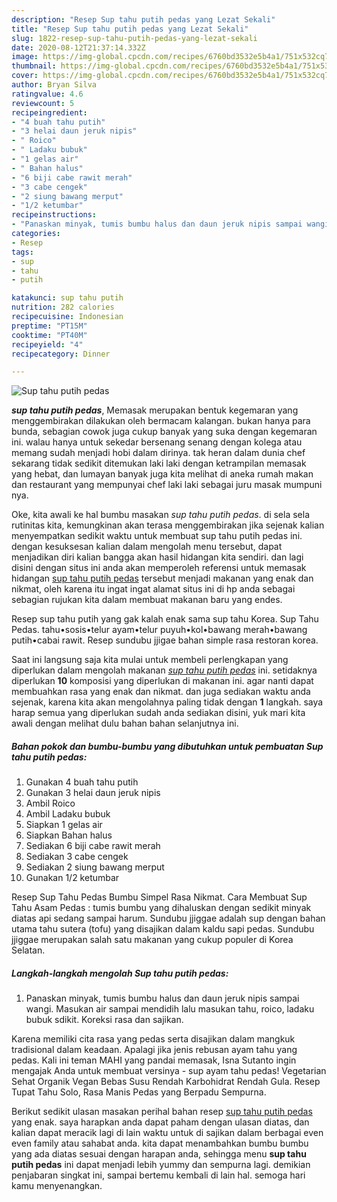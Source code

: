 ```yaml
---
description: "Resep Sup tahu putih pedas yang Lezat Sekali"
title: "Resep Sup tahu putih pedas yang Lezat Sekali"
slug: 1822-resep-sup-tahu-putih-pedas-yang-lezat-sekali
date: 2020-08-12T21:37:14.332Z
image: https://img-global.cpcdn.com/recipes/6760bd3532e5b4a1/751x532cq70/sup-tahu-putih-pedas-foto-resep-utama.jpg
thumbnail: https://img-global.cpcdn.com/recipes/6760bd3532e5b4a1/751x532cq70/sup-tahu-putih-pedas-foto-resep-utama.jpg
cover: https://img-global.cpcdn.com/recipes/6760bd3532e5b4a1/751x532cq70/sup-tahu-putih-pedas-foto-resep-utama.jpg
author: Bryan Silva
ratingvalue: 4.6
reviewcount: 5
recipeingredient:
- "4 buah tahu putih"
- "3 helai daun jeruk nipis"
- " Roico"
- " Ladaku bubuk"
- "1 gelas air"
- " Bahan halus"
- "6 biji cabe rawit merah"
- "3 cabe cengek"
- "2 siung bawang merput"
- "1/2 ketumbar"
recipeinstructions:
- "Panaskan minyak, tumis bumbu halus dan daun jeruk nipis sampai wangi. Masukan air sampai mendidih lalu masukan tahu, roico, ladaku bubuk sdikit. Koreksi rasa dan sajikan."
categories:
- Resep
tags:
- sup
- tahu
- putih

katakunci: sup tahu putih 
nutrition: 282 calories
recipecuisine: Indonesian
preptime: "PT15M"
cooktime: "PT40M"
recipeyield: "4"
recipecategory: Dinner

---
```



![Sup tahu putih pedas](https://img-global.cpcdn.com/recipes/6760bd3532e5b4a1/751x532cq70/sup-tahu-putih-pedas-foto-resep-utama.jpg)

<b><i>sup tahu putih pedas</i></b>, Memasak merupakan bentuk kegemaran yang menggembirakan dilakukan oleh bermacam kalangan. bukan hanya para bunda, sebagian cowok juga cukup banyak yang suka dengan kegemaran ini. walau hanya untuk sekedar bersenang senang dengan kolega atau memang sudah menjadi hobi dalam dirinya. tak heran dalam dunia chef sekarang tidak sedikit ditemukan laki laki dengan ketrampilan memasak yang hebat, dan lumayan banyak juga kita melihat di aneka rumah makan dan restaurant yang mempunyai chef laki laki sebagai juru masak mumpuni nya.

Oke, kita awali ke hal bumbu masakan <i>sup tahu putih pedas</i>. di sela sela rutinitas kita, kemungkinan akan terasa menggembirakan jika sejenak kalian menyempatkan sedikit waktu untuk membuat sup tahu putih pedas ini. dengan kesuksesan kalian dalam mengolah menu tersebut, dapat menjadikan diri kalian bangga akan hasil hidangan kita sendiri. dan lagi disini dengan situs ini anda akan memperoleh referensi untuk memasak hidangan <u>sup tahu putih pedas</u> tersebut menjadi makanan yang enak dan nikmat, oleh karena itu ingat ingat alamat situs ini di hp anda sebagai sebagian rujukan kita dalam membuat makanan baru yang endes.

Resep sup tahu putih yang gak kalah enak sama sup tahu Korea. Sup Tahu Pedas. tahu•sosis•telur ayam•telur puyuh•kol•bawang merah•bawang putih•cabai rawit. Resep sundubu jjigae bahan simple rasa restoran korea.


Saat ini langsung saja kita mulai untuk membeli perlengkapan yang diperlukan dalam mengolah makanan <u><i>sup tahu putih pedas</i></u> ini. setidaknya diperlukan <b>10</b> komposisi yang diperlukan di makanan ini. agar nanti dapat membuahkan rasa yang enak dan nikmat. dan juga sediakan waktu anda sejenak, karena kita akan mengolahnya paling tidak dengan <b>1</b> langkah. saya harap semua yang diperlukan sudah anda sediakan disini, yuk mari kita awali dengan melihat dulu bahan bahan selanjutnya ini.

<!--inarticleads1-->

##### Bahan pokok dan bumbu-bumbu yang dibutuhkan untuk pembuatan Sup tahu putih pedas:

1. Gunakan 4 buah tahu putih
1. Gunakan 3 helai daun jeruk nipis
1. Ambil  Roico
1. Ambil  Ladaku bubuk
1. Siapkan 1 gelas air
1. Siapkan  Bahan halus
1. Sediakan 6 biji cabe rawit merah
1. Sediakan 3 cabe cengek
1. Sediakan 2 siung bawang merput
1. Gunakan 1/2 ketumbar


Resep Sup Tahu Pedas Bumbu Simpel Rasa Nikmat. Cara Membuat Sup Tahu Asam Pedas : tumis bumbu yang dihaluskan dengan sedikit minyak diatas api sedang sampai harum. Sundubu jjiggae adalah sup dengan bahan utama tahu sutera (tofu) yang disajikan dalam kaldu sapi pedas. Sundubu jjiggae merupakan salah satu makanan yang cukup populer di Korea Selatan. 

<!--inarticleads2-->

##### Langkah-langkah mengolah Sup tahu putih pedas:

1. Panaskan minyak, tumis bumbu halus dan daun jeruk nipis sampai wangi. Masukan air sampai mendidih lalu masukan tahu, roico, ladaku bubuk sdikit. Koreksi rasa dan sajikan.


Karena memiliki cita rasa yang pedas serta disajikan dalam mangkuk tradisional dalam keadaan. Apalagi jika jenis rebusan ayam tahu yang pedas. Kali ini teman MAHI yang pandai memasak, Isna Sutanto ingin mengajak Anda untuk membuat versinya - sup ayam tahu pedas! Vegetarian Sehat Organik Vegan Bebas Susu Rendah Karbohidrat Rendah Gula. Resep Tupat Tahu Solo, Rasa Manis Pedas yang Berpadu Sempurna. 

Berikut sedikit ulasan masakan perihal bahan resep <u>sup tahu putih pedas</u> yang enak. saya harapkan anda dapat paham dengan ulasan diatas, dan kalian dapat meracik lagi di lain waktu untuk di sajikan dalam berbagai even even family atau sahabat anda. kita dapat menambahkan bumbu bumbu yang ada diatas sesuai dengan harapan anda, sehingga menu <b>sup tahu putih pedas</b> ini dapat menjadi lebih yummy dan sempurna lagi. demikian penjabaran singkat ini, sampai bertemu kembali di lain hal. semoga hari kamu menyenangkan.

